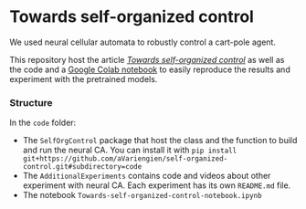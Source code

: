 # Towards self-organized control
We used neural cellular automata to robustly control a 
cart-pole agent.

This repository host the article [*Towards self-organized control*](https://avariengien.github.io/self-organized-control/)
as well as the code and a [Google Colab notebook](https://colab.research.google.com/github/aVariengien/self-organized-control/blob/main/code/Towards-self-organized-control-notebook.ipynb) 
to easily  reproduce the results and experiment
with the pretrained models.

### Structure

In the `code` folder:
 * The `SelfOrgControl` package that host the class and the function to build and run the neural CA. You can install it with `pip install git+https://github.com/aVariengien/self-organized-control.git#subdirectory=code`
 * The `AdditionalExperiments` contains code and videos about other experiment with neural CA. Each experiment has its own `README.md` file.
 * The notebook `Towards-self-organized-control-notebook.ipynb`